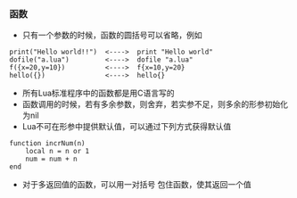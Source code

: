 ### 函数

- 只有一个参数的时候，函数的圆括号可以省略，例如
```
print("Hello world!!")  <---->  print "Hello world"
dofile("a.lua")         <---->  dofile "a.lua"
f({x=20,y=10})          <---->  f{x=10,y=20}
hello({})               <---->  hello{}
```

- 所有Lua标准程序中的函数都是用C语言写的
- 函数调用的时候，若有多余参数，则舍弃，若实参不足，则多余的形参初始化为nil
- Lua不可在形参中提供默认值，可以通过下列方式获得默认值

```
function incrNum(n) 
    local n = n or 1
    num = num + n
end
```

- 对于多返回值的函数，可以用一对括号 包住函数，使其返回一个值